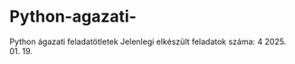 # Python-agazati-
Python ágazati feladatötletek
Jelenlegi elkészült feladatok száma: 4
2025. 01. 19.
